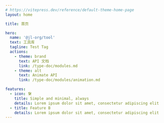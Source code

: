 ```yaml
---
# https://vitepress.dev/reference/default-theme-home-page
layout: home

title: 首页

hero:
  name: '@jl-org/tool'
  text: 工具库
  tagline: Test Tag
  actions:
    - theme: brand
      text: API 文档
      link: /type-doc/modules.md
    - theme: alt
      text: Animate API
      link: /type-doc/modules/animation.md

features:
  - icon: 🛠️
    title: Simple and minimal, always
    details: Lorem ipsum dolor sit amet, consectetur adipiscing elit
  - title: Feature B
    details: Lorem ipsum dolor sit amet, consectetur adipiscing elit
---
```

